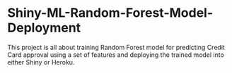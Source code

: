 # Shiny-ML-Random-Forest-Model-Deployment
This project is all about training Random Forest model for predicting Credit Card approval using a set of features and deploying the trained model into either Shiny or Heroku.
